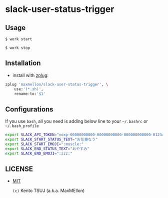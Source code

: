 # slack-user-status-trigger

Usage
---

```
$ work start

$ work stop
```

Installation
---

- install with [zplug](https://github.com/zplug/zplug):

```bash
zplug 'maxmellon/slack-user-status-trigger', \
    use:'(*.sh)', 
    rename-to:'$1'
```

Configurations
---

If you use `bash`, all you need is adding below line to your `~/.bashrc` or `~/.bash_profile`

```bash
export SLACK_API_TOKEN="xoxp-00000000000-00000000000-000000000000-0123456789abcdefghijklmnopqrstuv"
export SLACK_START_STATUS_TEXT="お仕事なう"
export SLACK_START_EMOJI=":muscle:"
export SLACK_END_STATUS_TEXT="おやすみ"
export SLACK_END_EMOJI=":zzz:"
```

LICENSE
---

- [MIT](./LICENSE.txt)

  `(c)` Kento TSUJ (a.k.a. MaxMEllon)
